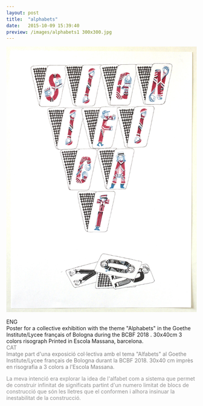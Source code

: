 ```yaml
---
layout: post
title:  "alphabets"
date:   2015-10-09 15:39:40
preview: /images/alphabets1 300x300.jpg
---
```


![Picture 1](/images/alphabetsgran.jpg)

<div class="row">

  <div class="column">
  ENG<br>
  Poster for a collective exhibition with the theme "Alphabets" in the Goethe Institute/Lycee français of Bologna during the BCBF 2018 . 30x40cm  3 colors risograph Printed in Escola Massana, barcelona.
</div>

   <div class="column">
   <font color="#808080">
   CAT<br>
   Imatge part d'una exposició col·lectiva amb el tema  "Alfabets" al Goethe Institute/Lycee français de Bologna durant la BCBF 2018. 30x40 cm imprès en risografia a 3 colors a l'Escola Massana.</font>
   </div>


 </div>




<font color="#919090">La meva intenció era explorar la idea de l'alfabet com a sistema que permet de construir infinitat de significats partint d'un numero limitat de blocs de construcció que són les lletres que el conformen i alhora insinuar la inestabilitat de la construcció.
</font>
